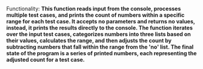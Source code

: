 Functionality: **This function reads input from the console, processes multiple test cases, and prints the count of numbers within a specific range for each test case. It accepts no parameters and returns no values, instead, it prints the results directly to the console. The function iterates over the input test cases, categorizes numbers into three lists based on their values, calculates the range, and then adjusts the count by subtracting numbers that fall within the range from the 'no' list. The final state of the program is a series of printed numbers, each representing the adjusted count for a test case.**